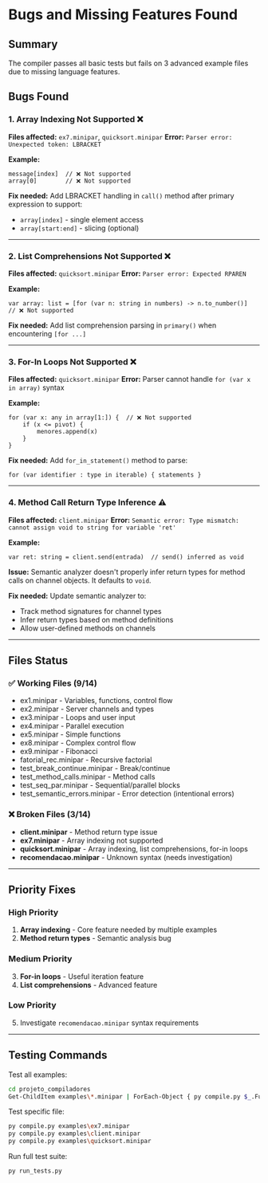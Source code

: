 # Bugs and Missing Features Found

## Summary
The compiler passes all basic tests but fails on 3 advanced example files due to missing language features.

## Bugs Found

### 1. **Array Indexing Not Supported** ❌
**Files affected:** `ex7.minipar`, `quicksort.minipar`
**Error:** `Parser error: Unexpected token: LBRACKET`

**Example:**
```minipar
message[index]  // ❌ Not supported
array[0]        // ❌ Not supported
```

**Fix needed:** Add LBRACKET handling in `call()` method after primary expression to support:
- `array[index]` - single element access
- `array[start:end]` - slicing (optional)

---

### 2. **List Comprehensions Not Supported** ❌
**Files affected:** `quicksort.minipar`
**Error:** `Parser error: Expected RPAREN`

**Example:**
```minipar
var array: list = [for (var n: string in numbers) -> n.to_number()]  // ❌ Not supported
```

**Fix needed:** Add list comprehension parsing in `primary()` when encountering `[for ...]`

---

### 3. **For-In Loops Not Supported** ❌
**Files affected:** `quicksort.minipar`
**Error:** Parser cannot handle `for (var x in array)` syntax

**Example:**
```minipar
for (var x: any in array[1:]) {  // ❌ Not supported
    if (x <= pivot) {
        menores.append(x)
    }
}
```

**Fix needed:** Add `for_in_statement()` method to parse:
```
for (var identifier : type in iterable) { statements }
```

---

### 4. **Method Call Return Type Inference** ⚠️
**Files affected:** `client.minipar`
**Error:** `Semantic error: Type mismatch: cannot assign void to string for variable 'ret'`

**Example:**
```minipar
var ret: string = client.send(entrada)  // send() inferred as void
```

**Issue:** Semantic analyzer doesn't properly infer return types for method calls on channel objects. It defaults to `void`.

**Fix needed:** Update semantic analyzer to:
- Track method signatures for channel types
- Infer return types based on method definitions
- Allow user-defined methods on channels

---

## Files Status

### ✅ Working Files (9/14)
- ex1.minipar - Variables, functions, control flow
- ex2.minipar - Server channels and types
- ex3.minipar - Loops and user input
- ex4.minipar - Parallel execution
- ex5.minipar - Simple functions
- ex8.minipar - Complex control flow
- ex9.minipar - Fibonacci
- fatorial_rec.minipar - Recursive factorial
- test_break_continue.minipar - Break/continue
- test_method_calls.minipar - Method calls
- test_seq_par.minipar - Sequential/parallel blocks
- test_semantic_errors.minipar - Error detection (intentional errors)

### ❌ Broken Files (3/14)
- **client.minipar** - Method return type issue
- **ex7.minipar** - Array indexing not supported
- **quicksort.minipar** - Array indexing, list comprehensions, for-in loops
- **recomendacao.minipar** - Unknown syntax (needs investigation)

---

## Priority Fixes

### High Priority
1. **Array indexing** - Core feature needed by multiple examples
2. **Method return types** - Semantic analysis bug

### Medium Priority  
3. **For-in loops** - Useful iteration feature
4. **List comprehensions** - Advanced feature

### Low Priority
5. Investigate `recomendacao.minipar` syntax requirements

---

## Testing Commands

Test all examples:
```bash
cd projeto_compiladores
Get-ChildItem examples\*.minipar | ForEach-Object { py compile.py $_.FullName }
```

Test specific file:
```bash
py compile.py examples\ex7.minipar
py compile.py examples\client.minipar
py compile.py examples\quicksort.minipar
```

Run full test suite:
```bash
py run_tests.py
```

